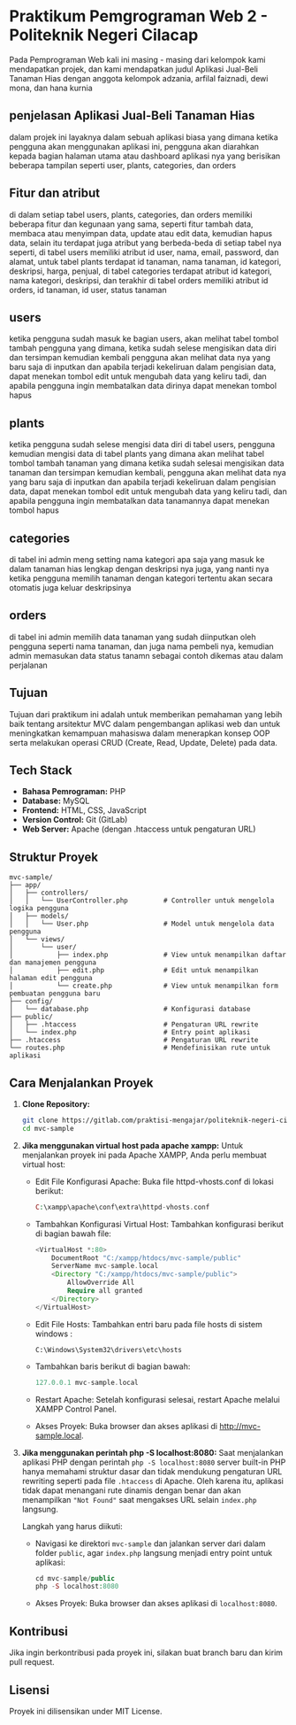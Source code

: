 # Praktikum Pemgrograman Web 2 - Politeknik Negeri Cilacap
Pada Pemprograman Web kali ini masing - masing dari kelompok kami mendapatkan projek, dan kami mendapatkan judul Aplikasi Jual-Beli Tanaman Hias dengan anggota kelompok adzania, arfilal faiznadi, dewi mona, dan hana kurnia

## penjelasan Aplikasi Jual-Beli Tanaman Hias
dalam projek ini layaknya dalam sebuah aplikasi biasa yang dimana ketika pengguna akan menggunakan aplikasi ini, pengguna akan diarahkan kepada bagian halaman utama atau dashboard aplikasi nya yang berisikan beberapa tampilan seperti user, plants, categories, dan orders

## Fitur dan atribut
di dalam setiap tabel users, plants, categories, dan orders memiliki beberapa fitur dan kegunaan yang sama, seperti fitur tambah data, membaca atau menyimpan data, update atau edit data, kemudian hapus data, selain itu terdapat juga atribut yang berbeda-beda di setiap tabel nya seperti, di tabel users memiliki atribut  id user, nama, email, password, dan alamat, untuk tabel plants terdapat id tanaman, nama tanaman, id kategori, deskripsi, harga, penjual, di tabel categories terdapat atribut id kategori, nama kategori, deskripsi, dan terakhir di tabel orders memiliki atribut id orders, id tanaman, id user, status tanaman

## users
ketika pengguna sudah masuk ke bagian users, akan melihat tabel tombol tambah pengguna yang dimana, ketika sudah selese mengisikan data diri dan tersimpan kemudian kembali pengguna akan melihat data nya yang baru saja di inputkan dan apabila terjadi kekeliruan dalam pengisian data, dapat menekan tombol edit untuk mengubah data yang keliru tadi, dan apabila pengguna ingin membatalkan data dirinya dapat menekan tombol hapus

## plants
ketika pengguna sudah selese mengisi data diri di tabel users, pengguna kemudian mengisi data di tabel plants yang dimana akan melihat tabel tombol tambah tanaman yang dimana ketika sudah selesai mengisikan data tanaman dan tersimpan kemudian kembali, pengguna akan melihat data nya yang baru saja di inputkan dan apabila terjadi kekeliruan dalam pengisian data, dapat menekan tombol edit untuk mengubah data yang keliru tadi, dan apabila pengguna ingin membatalkan data tanamannya dapat menekan tombol hapus

## categories
di tabel ini admin meng setting nama kategori apa saja yang masuk ke dalam tanaman hias lengkap dengan deskripsi nya juga, yang nanti nya ketika pengguna memilih tanaman dengan kategori tertentu akan secara otomatis juga keluar deskripsinya

## orders
di tabel ini admin memilih data tanaman yang sudah diinputkan oleh pengguna seperti nama tanaman, dan juga nama pembeli nya, kemudian admin memasukan data status tanamn sebagai contoh dikemas atau dalam perjalanan

## Tujuan
Tujuan dari praktikum ini adalah untuk memberikan pemahaman yang lebih baik tentang arsitektur MVC dalam pengembangan aplikasi web dan untuk meningkatkan kemampuan mahasiswa dalam menerapkan konsep OOP serta melakukan operasi CRUD (Create, Read, Update, Delete) pada data.

## Tech Stack
- **Bahasa Pemrograman:** PHP
- **Database:** MySQL
- **Frontend:** HTML, CSS, JavaScript
- **Version Control:** Git (GitLab)
- **Web Server:** Apache (dengan .htaccess untuk pengaturan URL)

## Struktur Proyek
```plaintext
mvc-sample/
├── app/
│   ├── controllers/
│   │   └── UserController.php         # Controller untuk mengelola logika pengguna
│   ├── models/
│   │   └── User.php                   # Model untuk mengelola data pengguna
│   └── views/
│       └── user/
│           ├── index.php              # View untuk menampilkan daftar dan manajemen pengguna
│           ├── edit.php               # Edit untuk menampilkan halaman edit pengguna            
│           └── create.php             # View untuk menampilkan form pembuatan pengguna baru
├── config/
│   └── database.php                   # Konfigurasi database
├── public/
│   ├── .htaccess                      # Pengaturan URL rewrite
│   └── index.php                      # Entry point aplikasi
├── .htaccess                          # Pengaturan URL rewrite
└── routes.php                         # Mendefinisikan rute untuk aplikasi
```

## Cara Menjalankan Proyek
1. **Clone Repository:**
   ```bash
   git clone https://gitlab.com/praktisi-mengajar/politeknik-negeri-cilacap/pemrograman-web/mvc-sample.git
   cd mvc-sample
   ```
2. **Jika menggunakan virtual host pada apache xampp:**
   Untuk menjalankan proyek ini pada Apache XAMPP, Anda perlu membuat virtual host:

   - Edit File Konfigurasi Apache: Buka file httpd-vhosts.conf di lokasi berikut:
        ```php 
        C:\xampp\apache\conf\extra\httpd-vhosts.conf 
        ```
   - Tambahkan Konfigurasi Virtual Host: Tambahkan konfigurasi berikut di bagian bawah file:
        ```php 
        <VirtualHost *:80>
            DocumentRoot "C:/xampp/htdocs/mvc-sample/public"
            ServerName mvc-sample.local
            <Directory "C:/xampp/htdocs/mvc-sample/public">
                AllowOverride All
                Require all granted
            </Directory>
        </VirtualHost>
        ```
    - Edit File Hosts: Tambahkan entri baru pada file hosts di sistem windows :
        ```plaintext
        C:\Windows\System32\drivers\etc\hosts
        ```

    - Tambahkan baris berikut di bagian bawah:
        ```php 
        127.0.0.1 mvc-sample.local
        ```

    - Restart Apache: Setelah konfigurasi selesai, restart Apache melalui XAMPP Control Panel.

    - Akses Proyek: Buka browser dan akses aplikasi di http://mvc-sample.local.

3. **Jika menggunakan perintah php -S localhost:8080:**
    Saat menjalankan aplikasi PHP dengan perintah ```php -S localhost:8080```
    server built-in PHP hanya memahami struktur dasar dan tidak mendukung pengaturan URL rewriting seperti pada file ```.htaccess``` di Apache. Oleh karena itu, aplikasi tidak dapat menangani rute dinamis dengan benar dan akan menampilkan ```"Not Found"``` saat mengakses URL selain ```index.php``` langsung.

    Langkah yang harus diikuti:
    - Navigasi ke direktori ```mvc-sample``` dan jalankan server dari dalam folder ```public```, agar ```index.php``` langsung menjadi entry point untuk aplikasi:
        ```php
        cd mvc-sample/public
        php -S localhost:8080
        ```
    - Akses Proyek: Buka browser dan akses aplikasi di ```localhost:8080```.

## Kontribusi
Jika ingin berkontribusi pada proyek ini, silakan buat branch baru dan kirim pull request.

## Lisensi
Proyek ini dilisensikan under MIT License.
